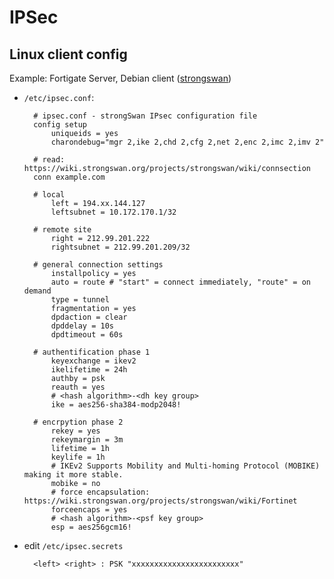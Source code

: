 IPSec
=====



Linux client config 
-------------------

Example: Fortigate Server, Debian client ([strongswan](https://www.strongswan.org))

* `/etc/ipsec.conf`:

        # ipsec.conf - strongSwan IPsec configuration file
        config setup
            uniqueids = yes
            charondebug="mgr 2,ike 2,chd 2,cfg 2,net 2,enc 2,imc 2,imv 2"

        # read: https://wiki.strongswan.org/projects/strongswan/wiki/connsection
        conn example.com

        # local
            left = 194.xx.144.127
            leftsubnet = 10.172.170.1/32

        # remote site
            right = 212.99.201.222
            rightsubnet = 212.99.201.209/32

        # general connection settings   
            installpolicy = yes
            auto = route # "start" = connect immediately, "route" = on demand
            type = tunnel
            fragmentation = yes
            dpdaction = clear
            dpddelay = 10s
            dpdtimeout = 60s

        # authentification phase 1
            keyexchange = ikev2
            ikelifetime = 24h
            authby = psk
            reauth = yes
            # <hash algorithm>-<dh key group>
            ike = aes256-sha384-modp2048!

        # encrpytion phase 2
            rekey = yes
            rekeymargin = 3m
            lifetime = 1h
            keylife = 1h
            # IKEv2 Supports Mobility and Multi-homing Protocol (MOBIKE) making it more stable.
            mobike = no
            # force encapsulation: https://wiki.strongswan.org/projects/strongswan/wiki/Fortinet
            forceencaps = yes
            # <hash algorithm>-<psf key group>
            esp = aes256gcm16!

* edit `/etc/ipsec.secrets`

        <left> <right> : PSK "xxxxxxxxxxxxxxxxxxxxxxxx"
